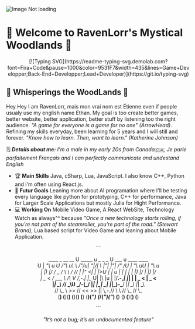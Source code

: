 ![Image Not loading](/Image/Banner.png)


# 🌿 Welcome to RavenLorr's Mystical Woodlands 🌷

<div align="center">
[![Typing SVG](https://readme-typing-svg.demolab.com?font=Fira+Code&pause=1000&color=9531F7&width=435&lines=Game+Developper;Back-End+Developper;Lead+Developer)](https://git.io/typing-svg)
</div>

## 🌸 Whisperings the WoodLands 🍃
Hey Hey I am RavenLorr, mais mon vrai nom est Étienne even if people usualy use my english name Ethan. My goal is too create better games, better website, better application, better stuff by listening too the right audience. *"A game for everyone is a game for no one" (ArrowHead)*. Refining my skills everyday, been learning for 5 years and I will still and forever. *"Know how to learn. Then, want to learn." (Katherine Johnson)*

🗒️ ***Details about me:*** *I'm a male in my early 20s from Canada🇨🇦, Je parle parfaitement Français and I can perfectly communicate and undestand English*

- 🏆 **Main Skills** Java, cSharp, Lua, JavaScript. I also know C++, Python and i'm often using React.js.
- 🎯 **Futur Goals** Leaning more about AI programation where I'll be testing every language like python for prototyping, C++ for performance, Java for Larger Scale Applications but mostly Julia for Hight Performance.
- 💻 **Working On** Mobile Video Game, A React WebSite, Technology Watch as always^^ because *"Once a new technology starts rolling, if you’re not part of the steamroller, you’re part of the road." (Stewart Brand)*, Lua based script for Video Game and leaning about Mobile Application.



<div align="center">
­­´´´

   ____        _    __     __ U _____ u _   _     _       U  ___ u   ____      ____     
U |  _"\ u U  /"\  u\ \   /"/u\| ___"|/| \ |"|   |"|       \/"_ \/U |  _"\ uU |  _"\ u  
 \| |_) |/  \/ _ \/  \ \ / //  |  _|" <|  \| |>U | | u     | | | | \| |_) |/ \| |_) |/  
  |  _ <    / ___ \  /\ V /_,-.| |___ U| |\  |u \| |/__.-,_| |_| |  |  _ <    |  _ <    
  |_| \_\  /_/   \_\U  \_/-(_/ |_____| |_| \_|   |_____|\_)-\___/   |_| \_\   |_| \_\   
  //   \\_  \\    >>  //       <<   >> ||   \\,-.//  \\      \\     //   \\_  //   \\_  
 (__)  (__)(__)  (__)(__)     (__) (__)(_")  (_/(_")("_)    (__)   (__)  (__)(__)  (__)

´´´

*"It’s not a bug; it’s an undocumented feature"*
</div>
